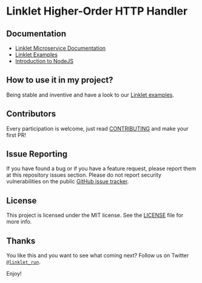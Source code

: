 # Linklet Higher-Order HTTP Handler

## Documentation

* [Linklet Microservice Documentation](https://github.com/CodeCommission/linklet/tree/master/docs)
* [Linklet Examples](https://github.com/codecommission/linklet-examples)
* [Introduction to NodeJS](https://github.com/mikebild/introduction-nodejs)

## How to use it in my project?

Being stable and inventive and have a look to our [Linklet examples](https://github.com/codecommission/linklet-examples).

## Contributors

Every participation is welcome, just read [CONTRIBUTING](CONTRIBUTING.md) and make your first PR!

## Issue Reporting

If you have found a bug or if you have a feature request, please report them at this repository issues section. Please do not report security vulnerabilities on the public [GitHub issue tracker](https://github.com/codecommission/linklet-higher-handlers/issues).

## License

This project is licensed under the MIT license. See the [LICENSE](LICENSE) file for more info.

## Thanks

You like this and you want to see what coming next? Follow us on Twitter [`@linklet_run`](https://twitter.com/linklet_run).

Enjoy!
